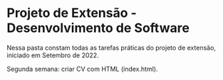 # Projeto de Extensão - Desenvolvimento de Software

Nessa pasta constam todas as tarefas práticas do projeto de extensão, iniciado em Setembro de 2022.

Segunda semana: criar CV com HTML (index.html).
